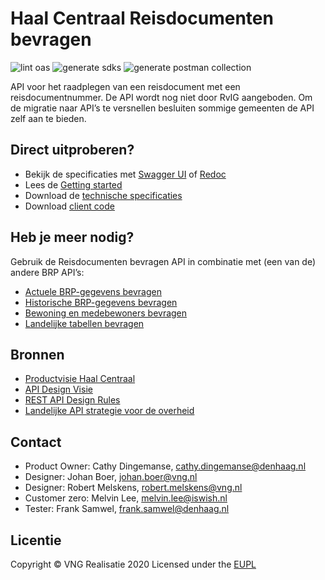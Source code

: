 # Haal Centraal Reisdocumenten bevragen

![lint oas](https://github.com/VNG-Realisatie/Haal-Centraal-Reisdocumenten-bevragen/workflows/lint-oas/badge.svg)
![generate sdks](https://github.com/VNG-Realisatie/Haal-Centraal-Reisdocumenten-bevragen/workflows/generate-sdks/badge.svg)
![generate postman collection](https://github.com/VNG-Realisatie/Haal-Centraal-Reisdocumenten-bevragen/workflows/generate-postman-collection/badge.svg)

API voor het raadplegen van een reisdocument met een reisdocumentnummer. De API wordt nog niet door RvIG aangeboden. Om de migratie naar API’s te versnellen besluiten sommige gemeenten de API zelf aan te bieden.

## Direct uitproberen?
* Bekijk de specificaties met [Swagger UI](https://vng-realisatie.github.io/Haal-Centraal-Reisdocumenten-bevragen/swagger-ui) of [Redoc](https://vng-realisatie.github.io/Haal-Centraal-Reisdocumenten-bevragen/redoc)
* Lees de [Getting started](https://vng-realisatie.github.io/Haal-Centraal-Reisdocumenten-bevragen/getting-started)
* Download de [technische specificaties](https://github.com/VNG-Realisatie/Haal-Centraal-Reisdocumenten-bevragen/blob/master/specificatie/genereervariant/openapi.yaml)
* Download [client code](https://github.com/VNG-Realisatie/Haal-Centraal-Reisdocumenten-bevragen/tree/master/code)


## Heb je meer nodig? 
Gebruik de Reisdocumenten bevragen API in combinatie met (een van de) andere BRP API’s:

* [Actuele BRP-gegevens bevragen](https://vng-realisatie.github.io/Haal-Centraal-BRP-bevragen)
* [Historische BRP-gegevens bevragen](https://vng-realisatie.github.io/Haal-Centraal-BRP-historie-bevragen)
* [Bewoning en medebewoners bevragen](https://vng-realisatie.github.io/Haal-Centraal-BRP-bewoning)
* [Landelijke tabellen bevragen](https://vng-realisatie.github.io/Haal-Centraal-BRP-tabellen-bevragen)

## Bronnen

* [Productvisie Haal Centraal](https://vng-realisatie.github.io/Haal-Centraal)
* [API Design Visie](https://github.com/Geonovum/KP-APIs/tree/master/Werkgroep%20Design%20Visie)
* [REST API Design Rules](https://docs.geostandaarden.nl/api/API-Designrules/)
* [Landelijke API strategie voor de overheid](https://geonovum.github.io/KP-APIs/)

## Contact

* Product Owner: Cathy Dingemanse, [cathy.dingemanse@denhaag.nl](mailto:cathy.dingemanse@denhaag.nl)
* Designer: Johan Boer, [johan.boer@vng.nl](mailto:johan.boer@vng.nl)
* Designer: Robert Melskens, [robert.melskens@vng.nl](mailto:robert.melskens@vng.nl)
* Customer zero: Melvin Lee, [melvin.lee@iswish.nl](mailto:melvin.lee@iswish.nl)
* Tester: Frank Samwel, [frank.samwel@denhaag.nl](mailto:frank.samwel@denhaag.nl)

## Licentie

Copyright &copy; VNG Realisatie 2020
Licensed under the [EUPL](https://github.com/VNG-Realisatie/Haal-Centraal-Reisdocumenten-bevragen/blob/master/LICENCE.md)
